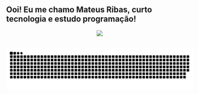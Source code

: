 ## Ooi! Eu me chamo Mateus Ribas, curto tecnologia e estudo programação!
<div align="center">
  <a href="https://github.com/saemut">
  <img height="180em" src="https://github-readme-stats.vercel.app/api?username=saemut&show_icons=true&theme=dracula&include_all_commits=true&count_private=true"/>
</div>

##
  
 ![Snake animation](https://github.com/saemut/saemut/blob/output/github-contribution-grid-snake.svg)
  
